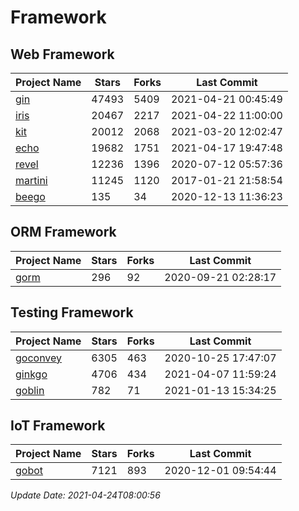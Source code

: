 # Framework

## Web Framework
| Project Name | Stars | Forks | Last Commit |
| ------------ | ----- | ----- | ----------- |
| [gin](https://github.com/gin-gonic/gin) | 47493 | 5409 | 2021-04-21 00:45:49 |
| [iris](https://github.com/kataras/iris) | 20467 | 2217 | 2021-04-22 11:00:00 |
| [kit](https://github.com/go-kit/kit) | 20012 | 2068 | 2021-03-20 12:02:47 |
| [echo](https://github.com/labstack/echo) | 19682 | 1751 | 2021-04-17 19:47:48 |
| [revel](https://github.com/revel/revel) | 12236 | 1396 | 2020-07-12 05:57:36 |
| [martini](https://github.com/go-martini/martini) | 11245 | 1120 | 2017-01-21 21:58:54 |
| [beego](https://github.com/astaxie/beego) | 135 | 34 | 2020-12-13 11:36:23 |

## ORM Framework
| Project Name | Stars | Forks | Last Commit |
| ------------ | ----- | ----- | ----------- |
| [gorm](https://github.com/jinzhu/gorm) | 296 | 92 | 2020-09-21 02:28:17 |

## Testing Framework
| Project Name | Stars | Forks | Last Commit |
| ------------ | ----- | ----- | ----------- |
| [goconvey](https://github.com/smartystreets/goconvey) | 6305 | 463 | 2020-10-25 17:47:07 |
| [ginkgo](https://github.com/onsi/ginkgo) | 4706 | 434 | 2021-04-07 11:59:24 |
| [goblin](https://github.com/franela/goblin) | 782 | 71 | 2021-01-13 15:34:25 |

## IoT Framework
| Project Name | Stars | Forks | Last Commit |
| ------------ | ----- | ----- | ----------- |
| [gobot](https://github.com/hybridgroup/gobot) | 7121 | 893 | 2020-12-01 09:54:44 |

*Update Date: 2021-04-24T08:00:56*